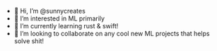 - 👋 Hi, I’m @sunnycreates
- 👀 I’m interested in ML primarily
- 🌱 I’m currently learning rust & swift!
- 💞️ I’m looking to collaborate on any cool new ML projects that helps solve shit!


<!---
sunnycreates/sunnycreates is a ✨ special ✨ repository because its `README.md` (this file) appears on your GitHub profile.
You can click the Preview link to take a look at your changes.
--->
